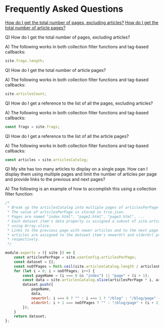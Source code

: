 <!--
template: docpage
title: FAQ - Trio
appendToTarget: true
activeHeaderItem: 2
activeDocIndexItem: 24
socialMediaMetaTags:
- "<meta property=\"og:type\" content=\"article\">"
- "<meta property=\"og:title\" content=\"FAQ\">"
- "<meta property=\"og:description\" content=\"Frequently Asked Questions\">"
- "<meta property=\"og:url\" content=\"https://gettriossg.com/docs/v6/faq/\">"
- "<meta property=\"og:image\" content=\"https://gettriossg.com/media/trio-social-media-image.jpg\">"
- "<meta name=\"twitter:card\" content=\"summary_large_image\">"
- "<meta name=\"twitter:site\" content=\"@gettriossg\">"
- "<meta name=\"twitter:creator\" content=\"@jefftschwartz\">"
-->
# Frequently Asked Questions

<div class="faq">

<a class="faq__in-page-anchor" href="#howdoigetthetotalnumberofpagesexcludingarticles">How do I get the total number of pages, excluding articles?</a>
<a class="faq__in-page-anchor" href="#howdoigetthetotalnumberofarticlepages">How do I get the total number of article pages?</a>


<p id="howdoigetthetotalnumberofpagesexcludingarticles" class="faq__question">Q) How do I get the total number of pages, excluding articles?</p>

<p class="faq__answer">A) The following works in both collection filter functions and tag-based callbacks:</p>

```javascript
site.frags.length;
```

<p id="howdoigetthetotalnumberofarticlepages" class="faq__question">Q) How do I get the total number of article pages?</p>

<p class="faq__answer">A) The following works in both collection filter functions and tag-based callbacks:</p>

```javascript
site.articlesCount;
```

<p class="faq__question">Q) How do I get a reference to the list of all the pages, excluding articles?</p>

<p class="faq__answer">A) The following works in both collection filter functions and tag-based callbacks:</p>

```javascript
const frags = site.frags;
```

<p class="faq__question">Q) How do I get a reference to the list of all the article pages?</p>

<p class="faq__answer">A) The following works in both collection filter functions and tag-based callbacks:</p>

```javascript
const articles = site.articlesCatalog;
```

<p class="faq__question">Q) My site has too many articles to display on a single page. How can I display them using multiple pages and limit the number of articles per page and provide links to the previous and next pages?</p>

<p class="faq__answer">A) The following is an example of how to accomplish this using a collection filter function:</p>

```javascript
/*
 * Break up the articlesCatalog into multiple pages of articlesPerPage articles.
 * The value of articlesPerPage is stored in trio.json.
 * Pages are named "index.html", "page2.html", "page3.html", ...
 * Each dataset item's data property is assigned a subset of site.articlesCatalog
 * using Array.slice.
 * Links to the previous page with newer articles and to the next page with older
 * articles are assigned to the dataset item's newerUrl and olderUrl properties,
 * respectively.
 */

module.exports = ({ site }) => {
    const articlesPerPage = site.userConfig.articlesPerPage;
    const dataset = [];
    const noOfPages = Math.ceil(site.articlesCatalog.length / articlesPerPage);
    for (let i = 0; i < noOfPages; i++) {
        const pageName = (i === 0 && "index") || "page" + (i + 1);
        const data = site.articlesCatalog.slice(articlesPerPage * i, articlesPerPage * i + articlesPerPage);
        dataset.push({
            pageName,
            data,
            newerUrl: i === 0 ? "" : i === 1 ? "/blog" : "/blog/page" + i,
            olderUrl: i + 1 === noOfPages ? "" : "/blog/page" + (i + 2)
        });
    }
    return dataset;
};
```
</div>
